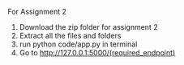 For Assignment 2

1. Download the zip folder for assignment 2
2. Extract all the files and folders
3. run python code/app.py in terminal
4. Go to http://127.0.0.1:5000/(required_endpoint)
